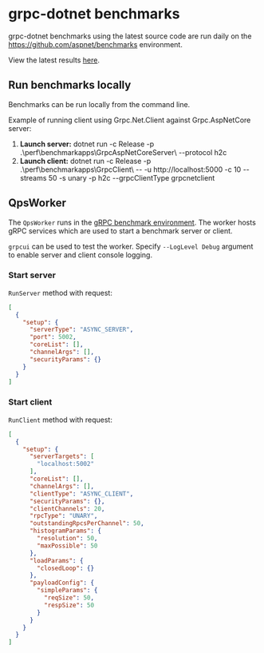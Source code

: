 # grpc-dotnet benchmarks

grpc-dotnet benchmarks using the latest source code are run daily on the https://github.com/aspnet/benchmarks environment.

View the latest results [here](https://msit.powerbi.com/view?r=eyJrIjoiYTZjMTk3YjEtMzQ3Yi00NTI5LTg5ZDItNmUyMGRlOTkwMGRlIiwidCI6IjcyZjk4OGJmLTg2ZjEtNDFhZi05MWFiLTJkN2NkMDExZGI0NyIsImMiOjV9&pageName=ReportSection9567390a89a2d30b0eda).

## Run benchmarks locally

Benchmarks can be run locally from the command line.

Example of running client using Grpc.Net.Client against Grpc.AspNetCore server:

1. **Launch server:** dotnet run -c Release -p .\perf\benchmarkapps\GrpcAspNetCoreServer\ --protocol h2c
2. **Launch client:** dotnet run -c Release -p .\perf\benchmarkapps\GrpcClient\ -- -u http://localhost:5000 -c 10 --streams 50 -s unary -p h2c --grpcClientType grpcnetclient

## QpsWorker

The `QpsWorker` runs in the [gRPC benchmark environment](https://grpc.io/docs/guides/benchmarking/). The worker hosts gRPC services which are used to start a benchmark server or client.

`grpcui` can be used to test the worker. Specify `--LogLevel Debug` argument to enable server and client console logging.

### Start server

`RunServer` method with request:

```json
[
  {
    "setup": {
      "serverType": "ASYNC_SERVER",
      "port": 5002,
      "coreList": [],
      "channelArgs": [],
      "securityParams": {}
    }
  }
]
```

### Start client

`RunClient` method with request:

```json
[
  {
    "setup": {
      "serverTargets": [
        "localhost:5002"
      ],
      "coreList": [],
      "channelArgs": [],
      "clientType": "ASYNC_CLIENT",
      "securityParams": {},
      "clientChannels": 20,
      "rpcType": "UNARY",
      "outstandingRpcsPerChannel": 50,
      "histogramParams": {
        "resolution": 50,
        "maxPossible": 50
      },
      "loadParams": {
        "closedLoop": {}
      },
      "payloadConfig": {
        "simpleParams": {
          "reqSize": 50,
          "respSize": 50
        }
      }
    }
  }
]
```